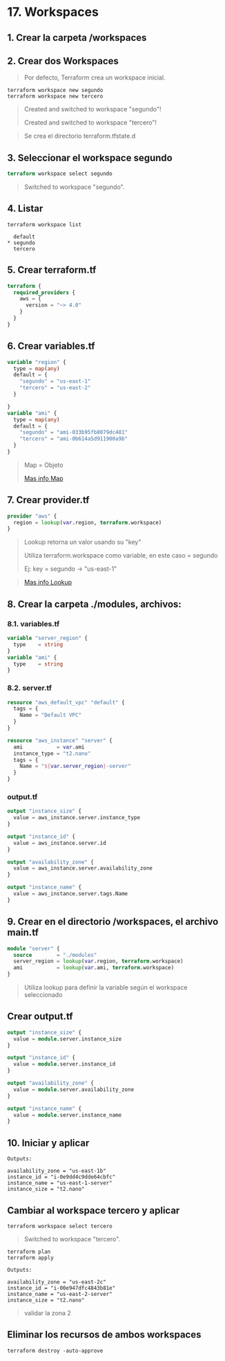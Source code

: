 # 17. Workspaces <!-- omit in TOC -->

## 1. Crear la carpeta /workspaces

## 2. Crear dos Workspaces
> Por defecto, Terraform crea un workspace inicial.

```vim
terraform workspace new segundo
terraform workspace new tercero
```
> Created and switched to workspace "segundo"!
>
> Created and switched to workspace "tercero"!

> Se crea el directorio terraform.tfstate.d

## 3. Seleccionar el workspace segundo
```tf
terraform workspace select segundo
```
> Switched to workspace "segundo".

## 4. Listar
```vim
terraform workspace list
```
```vim
  default
* segundo
  tercero
```

## 5. Crear terraform.tf
```tf
terraform {
  required_providers {
    aws = {
      version = "~> 4.0"
    }
  }
}
```

## 6. Crear variables.tf
```tf
variable "region" {
  type = map(any)
  default = {
    "segundo" = "us-east-1"
    "tercero" = "us-east-2"
  }

}
variable "ami" {
  type = map(any)
  default = {
    "segundo" = "ami-033b95fb8079dc481"
    "tercero" = "ami-0b614a5d911900a9b"
  }
}
```
> Map = Objeto
>
> [Mas info Map](https://www.terraform.io/language/expressions/types#map)

## 7. Crear provider.tf
```tf
provider "aws" {
  region = lookup(var.region, terraform.workspace)
}
```
> Lookup retorna un valor usando su "key"
>
> Utiliza terraform.workspace como variable, en este caso = segundo
>
> Ej: key = segundo -> "us-east-1"

> [Mas info Lookup](https://www.terraform.io/language/functions/lookup)

## 8. Crear la carpeta ./modules, archivos:

### 8.1. variables.tf
```tf
variable "server_region" {
  type    = string
}
variable "ami" {
  type    = string
}
```
### 8.2. server.tf
```tf
resource "aws_default_vpc" "default" {
  tags = {
    Name = "Default VPC"
  }
}

resource "aws_instance" "server" {
  ami           = var.ami
  instance_type = "t2.nano"
  tags = {
    Name = "${var.server_region}-server"
  }
}
```

### output.tf
```tf
output "instance_size" {
  value = aws_instance.server.instance_type
}

output "instance_id" {
  value = aws_instance.server.id
}

output "availability_zone" {
  value = aws_instance.server.availability_zone
}

output "instance_name" {
  value = aws_instance.server.tags.Name
}
```

## 9. Crear en el directorio /workspaces, el archivo main.tf
```tf
module "server" {
  source        = "./modules"
  server_region = lookup(var.region, terraform.workspace)
  ami           = lookup(var.ami, terraform.workspace)
}
```
> Utiliza lookup para definir la variable según el workspace seleccionado

## Crear output.tf
```tf
output "instance_size" {
  value = module.server.instance_size
}

output "instance_id" {
  value = module.server.instance_id
}

output "availability_zone" {
  value = module.server.availability_zone
}

output "instance_name" {
  value = module.server.instance_name
}
```

## 10. Iniciar y aplicar
```vim
Outputs:

availability_zone = "us-east-1b"
instance_id = "i-0e9dd4c9dde64cbfc"
instance_name = "us-east-1-server"
instance_size = "t2.nano"
```

## Cambiar al workspace tercero y aplicar
```vim
terraform workspace select tercero
```
> Switched to workspace "tercero".

```vim
terraform plan
terraform apply
```

```vim
Outputs:

availability_zone = "us-east-2c"
instance_id = "i-00e947dfc4843b81e"
instance_name = "us-east-2-server"
instance_size = "t2.nano"
```
> validar la zona 2

## Eliminar los recursos de ambos workspaces
```vim
terraform destroy -auto-approve
```
